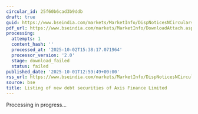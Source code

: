 ```yaml
---
circular_id: 25f60b6cad3b9ddb
draft: true
guid: https://www.bseindia.com/markets/MarketInfo/DispNoticesNCirculars.aspx?Noticeid={8951775C-2832-4CDD-B62E-FB259944A88D}&noticeno=20251001-53&dt=10/01/2025&icount=53&totcount=83&flag=0
pdf_url: https://www.bseindia.com/markets/MarketInfo/DownloadAttach.aspx?id=20251001-53&attachedId=
processing:
  attempts: 1
  content_hash: ''
  processed_at: '2025-10-02T15:38:17.071964'
  processor_version: '2.0'
  stage: download_failed
  status: failed
published_date: '2025-10-01T12:59:49+00:00'
rss_url: https://www.bseindia.com/markets/MarketInfo/DispNoticesNCirculars.aspx?Noticeid={8951775C-2832-4CDD-B62E-FB259944A88D}&noticeno=20251001-53&dt=10/01/2025&icount=53&totcount=83&flag=0
source: bse
title: Listing of new debt securities of Axis Finance Limited
---
```


Processing in progress...